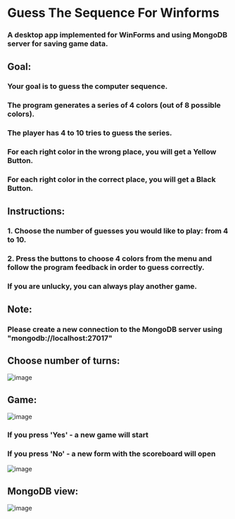 # Guess The Sequence For Winforms

### A desktop app implemented for WinForms and using MongoDB server for saving game data.

## Goal:
### Your goal is to guess the computer sequence.
### The program generates a series of 4 colors (out of 8 possible colors).
### The player has 4 to 10 tries to guess the series.
### For each right color in the wrong place, you will get a Yellow Button.
### For each right color in the correct place, you will get a Black Button.
 
## Instructions: 
### 1. Choose the number of guesses you would like to play: from 4 to 10.
### 2. Press the buttons to choose 4 colors from the menu and follow the program feedback in order to guess correctly.

### If you are unlucky, you can always play another game.

## Note:
### Please create a new connection to the MongoDB server using "mongodb://localhost:27017"

## Choose number of turns:
![image](https://user-images.githubusercontent.com/85076725/205105101-b78f381d-451a-45a8-b423-d3787cebb456.png)

## Game:
![image](https://user-images.githubusercontent.com/85076725/205105604-0d356792-0a70-4278-804c-c227f9356133.png)
### If you press 'Yes' - a new game will start
### If you press 'No' - a new form with the scoreboard will open
![image](https://user-images.githubusercontent.com/85076725/205106423-261ea50e-814d-4833-8587-73f04f7ff7a9.png)

## MongoDB view:
![image](https://user-images.githubusercontent.com/85076725/205104721-85cab49b-0526-442a-a6e1-68ec7a584e71.png)
